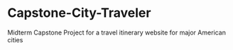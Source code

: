 # Capstone-City-Traveler
Midterm Capstone Project for a travel itinerary website for major American cities
